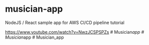 # musician-app
NodeJS / React sample app for AWS CI/CD pipeline tutorial

https://www.youtube.com/watch?v=NwzJCSPSPZs
#   M u s i c i a n _ a p p  
 #   M u s i c i a n _ a p p  
 #   M u s i c i a n _ a p p  
 